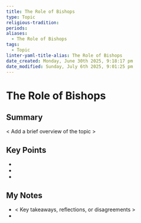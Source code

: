 ```yaml
---
title: The Role of Bishops
type: Topic
religious-tradition: 
periods: 
aliases:
  - The Role of Bishops
tags:
  - Topic
linter-yaml-title-alias: The Role of Bishops
date_created: Monday, June 30th 2025, 9:18:17 pm
date_modified: Sunday, July 6th 2025, 9:01:25 pm
---
```


# The Role of Bishops

## Summary
< Add a brief overview of the topic >

## Key Points
- 
- 
- 

## My Notes
- < Key takeaways, reflections, or disagreements >
- 